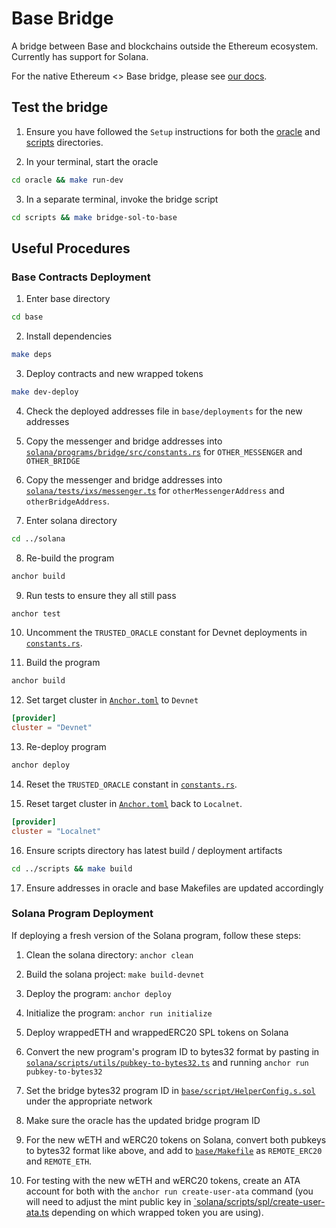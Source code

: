 # Base Bridge

A bridge between Base and blockchains outside the Ethereum ecosystem. Currently has support for Solana.

For the native Ethereum <> Base bridge, please see [our docs](https://docs.base.org/base-chain/network-information/bridges-mainnet).

## Test the bridge

1. Ensure you have followed the `Setup` instructions for both the [oracle](oracle/README.md) and [scripts](scripts/README.md) directories.

2. In your terminal, start the oracle

```bash
cd oracle && make run-dev
```

3. In a separate terminal, invoke the bridge script

```bash
cd scripts && make bridge-sol-to-base
```

## Useful Procedures

### Base Contracts Deployment

1. Enter base directory

```bash
cd base
```

2. Install dependencies

```bash
make deps
```

3. Deploy contracts and new wrapped tokens

```bash
make dev-deploy
```

4. Check the deployed addresses file in `base/deployments` for the new addresses

5. Copy the messenger and bridge addresses into [`solana/programs/bridge/src/constants.rs`](solana/programs/bridge/src/constants.rs) for `OTHER_MESSENGER` and `OTHER_BRIDGE`

6. Copy the messenger and bridge addresses into [`solana/tests/ixs/messenger.ts`](solana/tests/utils/constants.ts) for `otherMessengerAddress` and `otherBridgeAddress`.

7. Enter solana directory

```bash
cd ../solana
```

8. Re-build the program

```bash
anchor build
```

9. Run tests to ensure they all still pass

```bash
anchor test
```

10. Uncomment the `TRUSTED_ORACLE` constant for Devnet deployments in [`constants.rs`](solana/programs/bridge/src/constants.rs).

11. Build the program

```bash
anchor build
```

12. Set target cluster in [`Anchor.toml`](solana/Anchor.toml) to `Devnet`

```toml
[provider]
cluster = "Devnet"
```

13. Re-deploy program

```bash
anchor deploy
```

14. Reset the `TRUSTED_ORACLE` constant in [`constants.rs`](solana/programs/bridge/src/constants.rs).

15. Reset target cluster in [`Anchor.toml`](solana/Anchor.toml) back to `Localnet`.

```toml
[provider]
cluster = "Localnet"
```

16. Ensure scripts directory has latest build / deployment artifacts

```bash
cd ../scripts && make build
```

17. Ensure addresses in oracle and base Makefiles are updated accordingly

### Solana Program Deployment

If deploying a fresh version of the Solana program, follow these steps:

1. Clean the solana directory: `anchor clean`

2. Build the solana project: `make build-devnet`

3. Deploy the program: `anchor deploy`

4. Initialize the program: `anchor run initialize`

5. Deploy wrappedETH and wrappedERC20 SPL tokens on Solana

6. Convert the new program's program ID to bytes32 format by pasting in [`solana/scripts/utils/pubkey-to-bytes32.ts`](solana/scripts/utils/pubkey-to-bytes32.ts) and running `anchor run pubkey-to-bytes32`

7. Set the bridge bytes32 program ID in [`base/script/HelperConfig.s.sol`](base/script/HelperConfig.s.sol) under the appropriate network

8. Make sure the oracle has the updated bridge program ID

9. For the new wETH and wERC20 tokens on Solana, convert both pubkeys to bytes32 format like above, and add to [`base/Makefile`](base/Makefile) as `REMOTE_ERC20` and `REMOTE_ETH`.

10. For testing with the new wETH and wERC20 tokens, create an ATA account for both with the `anchor run create-user-ata` command (you will need to adjust the mint public key in [`solana/scripts/spl/create-user-ata.ts](solana/scripts/spl/create-user-ata.ts) depending on which wrapped token you are using).

